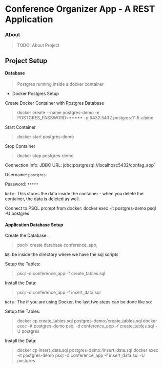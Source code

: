 # Conference Organizer App - A REST Application

### About

> TODO: About Project

## Project Setup

#### Database
> Postgres running inside a docker container

- Docker Postgres Setup

Create Docker Container with Postgres Database
> docker create --name postgres-demo -e POSTGRES_PASSWORD=***** -p 5432:5432 postgres:11.5-alpine

Start Container
> docker start postgres-demo

Stop Container
> docker stop postgres-demo

Connection Info:
JDBC URL: jdbc:postgresql://localhost:5432/confag_app`

Username: `postgres`

Password: `*****`

`Note:` This stores the data inside the container - when you delete the container, the data is deleted as well.

Connect to PSQL prompt from docker:
docker exec -it postgres-demo psql -U postgres

#### Application Database Setup

Create the Database:
> psql> create database conference_app;

`NB`: be inside the directory where we have the sql scripts

Setup the Tables:
> psql -d conference_app -f create_tables.sql

Install the Data:
> psql -d conference_app -f insert_data.sql

`Note:` The if you are using Docker, the last two steps can be done like so:

Setup the Tables:
> docker cp create_tables.sql postgres-demo:/create_tables.sql
> docker exec -it postgres-demo psql -d conference_app -f create_tables.sql -U postgres

Install the Data:
> docker cp insert_data.sql postgres-demo:/insert_data.sql
> docker exec -it postgres-demo psql -d conference_app -f insert_data.sql -U postgres